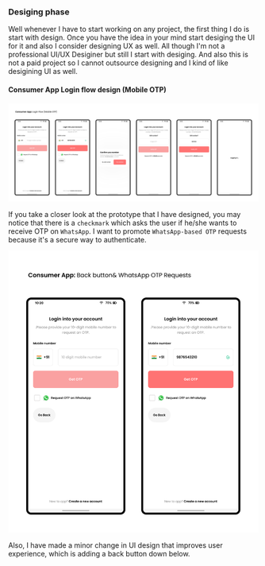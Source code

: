 ### Desiging phase
Well whenever I have to start working on any project, the first thing I do is start with design. 
Once you have the idea in your mind start desiging the UI for it and also I consider designing UX as well.
All though I'm not a professional UI/UX Desiginer but still I start with desiging. And also this is not a paid project so I cannot outsource designing and I kind of like desigining UI as well.

#### Consumer App Login flow design (Mobile OTP)


<img src="assets/consumer_app_login_flow_mobile_otp.svg">

If you take a closer look at the prototype that I have designed, you may notice that there is a `checkmark` which asks the user if he/she wants to receive OTP on `WhatsApp`. I want to promote `WhatsApp-based OTP` requests because it's a secure way to authenticate.


<img src="assets/consumer_app_back_button_and_whatsapp_otp.svg">

Also, I have made a minor change in UI design that improves user experience, which is adding a back button down below.

